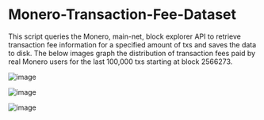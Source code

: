 # Monero-Transaction-Fee-Dataset
This script queries the Monero, main-net, block explorer API to retrieve transaction fee information for a specified amount of txs and saves the data to disk. The below images graph the distribution of transaction fees paid by real Monero users for the last 100,000 txs starting at block 2566273.


![image](https://user-images.githubusercontent.com/60232273/158912611-20482694-31da-43fe-90b1-39c68719ac87.png)

![image](https://user-images.githubusercontent.com/60232273/158913211-e7eb7664-1576-48ee-87e3-c2bfa5347efc.png)

![image](https://user-images.githubusercontent.com/60232273/155869896-9988df97-185f-48bc-a586-eae571fb1f6d.png)

